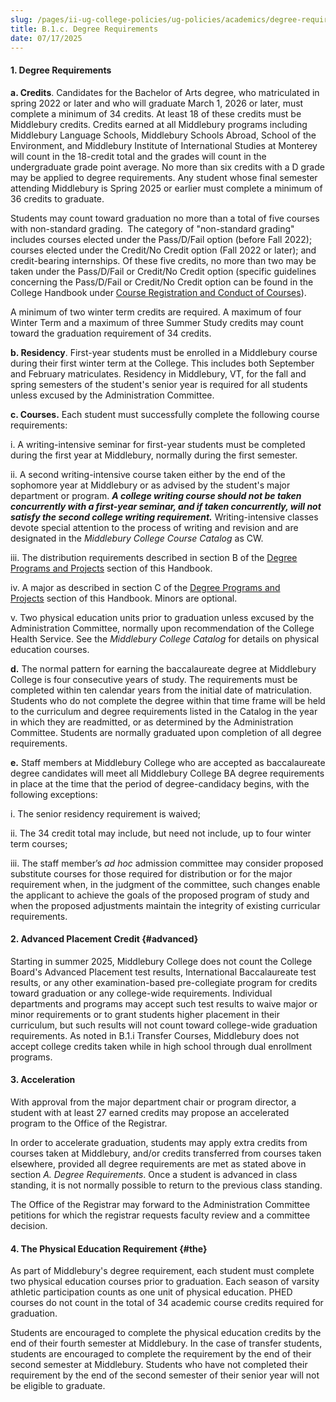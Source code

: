 ```yaml
---
slug: /pages/ii-ug-college-policies/ug-policies/academics/degree-requires
title: B.1.c. Degree Requirements
date: 07/17/2025
---
```

#### **1\. Degree Requirements**

**a. Credits**. Candidates for the Bachelor of Arts degree, who matriculated in spring 2022 or later and who will graduate March 1, 2026 or later, must complete a minimum of 34 credits. At least 18 of these credits must be Middlebury credits. Credits earned at all Middlebury programs including Middlebury Language Schools, Middlebury Schools Abroad, School of the Environment, and Middlebury Institute of International Studies at Monterey will count in the 18-credit total and the grades will count in the undergraduate grade point average. No more than six credits with a D grade may be applied to degree requirements. Any student whose final semester attending Middlebury is Spring 2025 or earlier must complete a minimum of 36 credits to graduate. 

Students may count toward graduation no more than a total of five courses with non-standard grading.  The category of "non-standard grading" includes courses elected under the Pass/D/Fail option (before Fall 2022); courses elected under the Credit/No Credit option (Fall 2022 or later); and credit-bearing internships. Of these five credits, no more than two may be taken under the Pass/D/Fail or Credit/No Credit option (specific guidelines concerning the Pass/D/Fail or Credit/No Credit option can be found in the College Handbook under [Course Registration and Conduct of Courses](/pages/ii-ug-college-policies/ug-policies/academics/course-reg-course-conduct)).

A minimum of two winter term credits are required. A maximum of four Winter Term and a maximum of three Summer Study credits may count toward the graduation requirement of 34 credits.

**b. Residency**. First-year students must be enrolled in a Middlebury course during their first winter term at the College. This includes both September and February matriculates. Residency in Middlebury, VT, for the fall and spring semesters of the student's senior year is required for all students unless excused by the Administration Committee.

**c. Courses.** Each student must successfully complete the following course requirements:

i. A writing-intensive seminar for first-year students must be completed during the first year at Middlebury, normally during the first semester.

ii. A second writing-intensive course taken either by the end of the sophomore year at Middlebury or as advised by the student's major department or program. _**A college writing course should not be taken concurrently with a first-year seminar, and if taken concurrently, will not satisfy the second college writing requirement.**_ Writing-intensive classes devote special attention to the process of writing and revision and are designated in the _Middlebury College Course Catalog_ as CW.

iii. The distribution requirements described in section B of the [Degree Programs and Projects](/pages/ii-ug-college-policies/ug-policies/academics/deg-prgms-proj) section of this Handbook.

iv. A major as described in section C of the [Degree Programs and Projects](/pages/ii-ug-college-policies/ug-policies/academics/deg-prgms-proj) section of this Handbook. Minors are optional.

v. Two physical education units prior to graduation unless excused by the Administration Committee, normally upon recommendation of the College Health Service. See the _Middlebury College Catalog_ for details on physical education courses.

**d.** The normal pattern for earning the baccalaureate degree at Middlebury College is four consecutive years of study. The requirements must be completed within ten calendar years from the initial date of matriculation. Students who do not complete the degree within that time frame will be held to the curriculum and degree requirements listed in the Catalog in the year in which they are readmitted, or as determined by the Administration Committee. Students are normally graduated upon completion of all degree requirements.

**e.** Staff members at Middlebury College who are accepted as baccalaureate degree candidates will meet all Middlebury College BA degree requirements in place at the time that the period of degree-candidacy begins, with the following exceptions:

i. The senior residency requirement is waived;

ii. The 34 credit total may include, but need not include, up to four winter term courses;

iii. The staff member’s _ad hoc_ admission committee may consider proposed substitute courses for those required for distribution or for the major requirement when, in the judgment of the committee, such changes enable the applicant to achieve the goals of the proposed program of study and when the proposed adjustments maintain the integrity of existing curricular requirements.

#### **2\. Advanced Placement Credit** {#advanced}

Starting in summer 2025, Middlebury College does not count the College Board's Advanced Placement test results, International Baccalaureate test results, or any other examination-based pre-collegiate program for credits toward graduation or any college-wide requirements. Individual departments and programs may accept such test results to waive major or minor requirements or to grant students higher placement in their curriculum, but such results will not count toward college-wide graduation requirements. As noted in B.1.i Transfer Courses, Middlebury does not accept college credits taken while in high school through dual enrollment programs.

#### **3\. Acceleration**

With approval from the major department chair or program director, a student with at least 27 earned credits may propose an accelerated program to the Office of the Registrar.

In order to accelerate graduation, students may apply extra credits from courses taken at Middlebury, and/or credits transferred from courses taken elsewhere, provided all degree requirements are met as stated above in section _A. Degree Requirements_. Once a student is advanced in class standing, it is not normally possible to return to the previous class standing.

The Office of the Registrar may forward to the Administration Committee petitions for which the registrar requests faculty review and a committee decision.

#### **4\. The Physical Education Requirement** {#the}

As part of Middlebury's degree requirement, each student must complete two physical education courses prior to graduation. Each season of varsity athletic participation counts as one unit of physical education. PHED courses do not count in the total of 34 academic course credits required for graduation.

Students are encouraged to complete the physical education credits by the end of their fourth semester at Middlebury. In the case of transfer students, students are encouraged to complete the requirement by the end of their second semester at Middlebury. Students who have not completed their requirement by the end of the second semester of their senior year will not be eligible to graduate.
